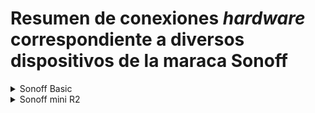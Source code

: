 # Resumen de conexiones _hardware_ correspondiente a diversos dispositivos de la maraca Sonoff

<details>

<summary>Sonoff Basic</summary>

![Sonoff Basic](https://github.com/OxDAbit/Hello-HAA/blob/main/images/pinout-sonoff-basic.png)

</details>
<details>

<summary>Sonoff mini R2</summary>

|Sonoff Mini R2|USB RS-232|
| ------------ | -------- |
|+3.3V|+3.3V|
|GND|GND|
|RX|RX|
|TX|TX|

![Sonoff Mini R2](https://github.com/OxDAbit/Hello-HAA/blob/main/images/pinout-sonoff-mini-r2.png)

</details>
